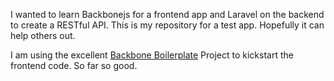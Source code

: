 I wanted to learn Backbonejs for a frontend app and Laravel on the backend to create a RESTful API. This is my repository for a test app. Hopefully it can help others out.

I am using the excellent [Backbone Boilerplate](https://github.com/tbranyen/backbone-boilerplate) Project to kickstart the frontend code. So far so good.

